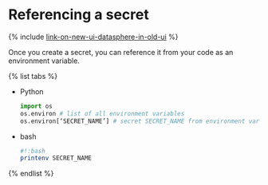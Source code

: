 # Referencing a secret

{% include [link-on-new-ui-datasphere-in-old-ui](../../../_includes/datasphere/datasphere-old-note.md) %}

Once you create a secret, you can reference it from your code as an environment variable.

{% list tabs %}

- Python

   ```python
   import os
   os.environ # list of all environment variables
   os.environ[‘SECRET_NAME’] # secret SECRET_NAME from environment variables
   ```

- bash

   ```bash
   #!:bash
   printenv SECRET_NAME
   ```

{% endlist %}